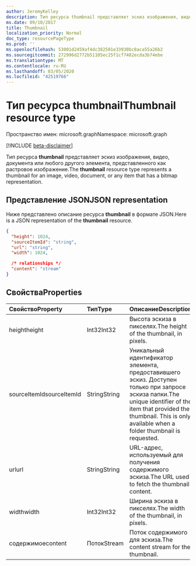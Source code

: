 ```yaml
---
author: JeremyKelley
description: Тип ресурса thumbnail представляет эскиз изображения, видео, документа или любого другого элемента, представленного как растровое изображение.
ms.date: 09/10/2017
title: Thumbnail
localization_priority: Normal
doc_type: resourcePageType
ms.prod: ''
ms.openlocfilehash: 53001d2459af4dc382501e33930bc8aca55a26b2
ms.sourcegitcommit: 272996d2772b51105ec25f1cf7482ecda3b74ebe
ms.translationtype: MT
ms.contentlocale: ru-RU
ms.lasthandoff: 03/05/2020
ms.locfileid: "42519766"
---
```

# <a name="thumbnail-resource-type"></a><span data-ttu-id="28c44-103">Тип ресурса thumbnail</span><span class="sxs-lookup"><span data-stu-id="28c44-103">Thumbnail resource type</span></span>

<span data-ttu-id="28c44-104">Пространство имен: microsoft.graph</span><span class="sxs-lookup"><span data-stu-id="28c44-104">Namespace: microsoft.graph</span></span>

[!INCLUDE [beta-disclaimer](../../includes/beta-disclaimer.md)]

<span data-ttu-id="28c44-105">Тип ресурса **thumbnail** представляет эскиз изображения, видео, документа или любого другого элемента, представленного как растровое изображение.</span><span class="sxs-lookup"><span data-stu-id="28c44-105">The **thumbnail** resource type represents a thumbnail for an image, video, document, or any item that has a bitmap representation.</span></span>

## <a name="json-representation"></a><span data-ttu-id="28c44-106">Представление JSON</span><span class="sxs-lookup"><span data-stu-id="28c44-106">JSON representation</span></span>

<span data-ttu-id="28c44-107">Ниже представлено описание ресурса **thumbnail** в формате JSON.</span><span class="sxs-lookup"><span data-stu-id="28c44-107">Here is a JSON representation of the **thumbnail** resource.</span></span>

<!-- {
  "blockType": "resource",
  "optionalProperties": ["content", "height", "width", "sourceItemId"],
  "@odata.type": "microsoft.graph.thumbnail"
}-->

```json
{
  "height": 1024,
  "sourceItemId": "string",
  "url": "string",
  "width": 1024,

  /* relationships */
  "content": "stream"
}
```

## <a name="properties"></a><span data-ttu-id="28c44-108">Свойства</span><span class="sxs-lookup"><span data-stu-id="28c44-108">Properties</span></span>

| <span data-ttu-id="28c44-109">Свойство</span><span class="sxs-lookup"><span data-stu-id="28c44-109">Property</span></span>     | <span data-ttu-id="28c44-110">Тип</span><span class="sxs-lookup"><span data-stu-id="28c44-110">Type</span></span>   | <span data-ttu-id="28c44-111">Описание</span><span class="sxs-lookup"><span data-stu-id="28c44-111">Description</span></span>                                                                                                                 |
| :----------- | :----- | :-------------------------------------------------------------------------------------------------------------------------- |
| <span data-ttu-id="28c44-112">height</span><span class="sxs-lookup"><span data-stu-id="28c44-112">height</span></span>       | <span data-ttu-id="28c44-113">Int32</span><span class="sxs-lookup"><span data-stu-id="28c44-113">Int32</span></span>  | <span data-ttu-id="28c44-114">Высота эскиза в пикселях.</span><span class="sxs-lookup"><span data-stu-id="28c44-114">The height of the thumbnail, in pixels.</span></span>                                                                                     |
| <span data-ttu-id="28c44-115">sourceItemId</span><span class="sxs-lookup"><span data-stu-id="28c44-115">sourceItemId</span></span> | <span data-ttu-id="28c44-116">String</span><span class="sxs-lookup"><span data-stu-id="28c44-116">String</span></span> | <span data-ttu-id="28c44-p101">Уникальный идентификатор элемента, предоставившего эскиз. Доступен только при запросе эскиза папки.</span><span class="sxs-lookup"><span data-stu-id="28c44-p101">The unique identifier of the item that provided the thumbnail. This is only available when a folder thumbnail is requested.</span></span> |
| <span data-ttu-id="28c44-119">url</span><span class="sxs-lookup"><span data-stu-id="28c44-119">url</span></span>          | <span data-ttu-id="28c44-120">String</span><span class="sxs-lookup"><span data-stu-id="28c44-120">String</span></span> | <span data-ttu-id="28c44-121">URL-адрес, используемый для получения содержимого эскиза.</span><span class="sxs-lookup"><span data-stu-id="28c44-121">The URL used to fetch the thumbnail content.</span></span>                                                                                |
| <span data-ttu-id="28c44-122">width</span><span class="sxs-lookup"><span data-stu-id="28c44-122">width</span></span>        | <span data-ttu-id="28c44-123">Int32</span><span class="sxs-lookup"><span data-stu-id="28c44-123">Int32</span></span>  | <span data-ttu-id="28c44-124">Ширина эскиза в пикселях.</span><span class="sxs-lookup"><span data-stu-id="28c44-124">The width of the thumbnail, in pixels.</span></span>                                                                                      |
| <span data-ttu-id="28c44-125">содержимое</span><span class="sxs-lookup"><span data-stu-id="28c44-125">content</span></span> | <span data-ttu-id="28c44-126">Поток</span><span class="sxs-lookup"><span data-stu-id="28c44-126">Stream</span></span> | <span data-ttu-id="28c44-127">Поток содержимого для эскиза.</span><span class="sxs-lookup"><span data-stu-id="28c44-127">The content stream for the thumbnail.</span></span> |


<!-- uuid: 8fcb5dbc-d5aa-4681-8e31-b001d5168d79
2015-10-25 14:57:30 UTC -->
<!--
{
  "type": "#page.annotation",
  "description": "Thumbnail resource represents a single thumbnail for an item.",
  "section": "documentation",
  "tocPath": "Resources/Thumbnail",
  "suppressions": []
}
-->
